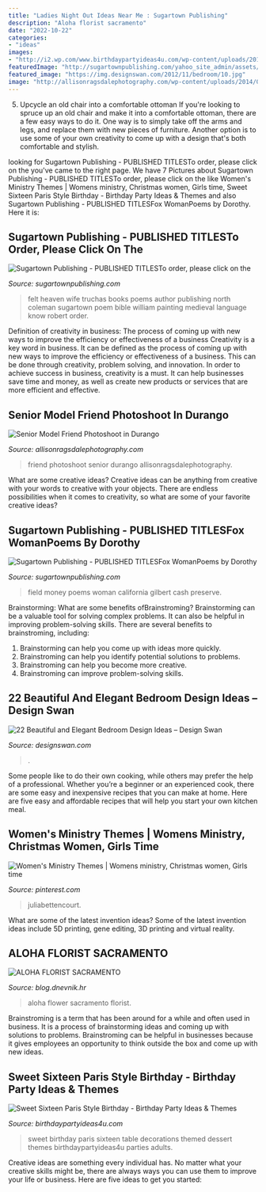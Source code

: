 ```yaml
---
title: "Ladies Night Out Ideas Near Me : Sugartown Publishing"
description: "Aloha florist sacramento"
date: "2022-10-22"
categories:
- "ideas"
images:
- "http://i2.wp.com/www.birthdaypartyideas4u.com/wp-content/uploads/2016/07/Sweet-Sixteen-Paris-Style-Birthday-Dessert-Table.jpg"
featuredImage: "http://sugartownpublishing.com/yahoo_site_admin/assets/images/Voices_from_the_Field_at_350_dpi.80123431_std.jpg"
featured_image: "https://img.designswan.com/2012/11/bedroom/10.jpg"
image: "http://allisonragsdalephotography.com/wp-content/uploads/2014/08/allisonragsdalephotography-9262-681x1024.jpg"
---
```



5. Upcycle an old chair into a comfortable ottoman
If you're looking to spruce up an old chair and make it into a comfortable ottoman, there are a few easy ways to do it. One way is to simply take off the arms and legs, and replace them with new pieces of furniture. Another option is to use some of your own creativity to come up with a design that's both comfortable and stylish.

	

		
looking for Sugartown Publishing - PUBLISHED TITLESTo order, please click on the you've came to the right page. We have 7 Pictures about Sugartown Publishing - PUBLISHED TITLESTo order, please click on the like Women&#039;s Ministry Themes | Womens ministry, Christmas women, Girls time, Sweet Sixteen Paris Style Birthday - Birthday Party Ideas &amp; Themes and also Sugartown Publishing - PUBLISHED TITLESFox WomanPoems by Dorothy. Here it is:
		
    
## Sugartown Publishing - PUBLISHED TITLESTo Order, Please Click On The

<img loading=lazy src="http://sugartownpublishing.com/yahoo_site_admin/assets/images/Truchas-cover-for-Jannie-sm.26103416_std.jpg" onerror="this.onerror=null;this.src='https://tse1.mm.bing.net/th?id=OIP.7fYV5R1AzjuJkmGAX3cpXAAAAA&amp;pid=15.1';" alt="Sugartown Publishing - PUBLISHED TITLESTo order, please click on the">

_Source: sugartownpublishing.com_

>felt heaven wife truchas books poems author publishing north coleman sugartown poem bible william painting medieval language know robert order. 

	

Definition of creativity in business: The process of coming up with new ways to improve the efficiency or effectiveness of a business
Creativity is a key word in business. It can be defined as the process of coming up with new ways to improve the efficiency or effectiveness of a business. This can be done through creativity, problem solving, and innovation. 
In order to achieve success in business, creativity is a must. It can help businesses save time and money, as well as create new products or services that are more efficient and effective.

    
## Senior Model Friend Photoshoot In Durango

<img loading=lazy src="http://allisonragsdalephotography.com/wp-content/uploads/2014/08/allisonragsdalephotography-9262-681x1024.jpg" onerror="this.onerror=null;this.src='https://tse3.mm.bing.net/th?id=OIP.hbQ0xhQ2-I5Tszk1rRyH6wHaLI&amp;pid=15.1';" alt="Senior Model Friend Photoshoot in Durango">

_Source: allisonragsdalephotography.com_

>friend photoshoot senior durango allisonragsdalephotography. 

	

What are some creative ideas?
Creative ideas can be anything from creative with your words to creative with your objects. There are endless possibilities when it comes to creativity, so what are some of your favorite creative ideas?

    
## Sugartown Publishing - PUBLISHED TITLESFox WomanPoems By Dorothy

<img loading=lazy src="http://sugartownpublishing.com/yahoo_site_admin/assets/images/Voices_from_the_Field_at_350_dpi.80123431_std.jpg" onerror="this.onerror=null;this.src='https://tse1.mm.bing.net/th?id=OIP.fjDD9v3ye_t8jggkGVyhbgHaLH&amp;pid=15.1';" alt="Sugartown Publishing - PUBLISHED TITLESFox WomanPoems by Dorothy">

_Source: sugartownpublishing.com_

>field money poems woman california gilbert cash preserve. 

	

Brainstorming: What are some benefits ofBrainstroming?
Brainstorming can be a valuable tool for solving complex problems. It can also be helpful in improving problem-solving skills. There are several benefits to brainstroming, including: 
1) Brainstorming can help you come up with ideas more quickly. 
2) Brainstroming can help you identify potential solutions to problems. 
3) Brainstroming can help you become more creative. 
4) Brainstroming can improve problem-solving skills.

    
## 22 Beautiful And Elegant Bedroom Design Ideas – Design Swan

<img loading=lazy src="https://img.designswan.com/2012/11/bedroom/10.jpg" onerror="this.onerror=null;this.src='https://tse1.mm.bing.net/th?id=OIP.RpssghFP0GBRsUSjP4r3TQHaE7&amp;pid=15.1';" alt="22 Beautiful and Elegant Bedroom Design Ideas – Design Swan">

_Source: designswan.com_

>. 

	

Some people like to do their own cooking, while others may prefer the help of a professional. Whether you’re a beginner or an experienced cook, there are some easy and inexpensive recipes that you can make at home. Here are five easy and affordable recipes that will help you start your own kitchen meal.

    
## Women&#039;s Ministry Themes | Womens Ministry, Christmas Women, Girls Time

<img loading=lazy src="https://i.pinimg.com/736x/d0/63/3c/d0633cea65a0896473ef8803344be759.jpg" onerror="this.onerror=null;this.src='https://tse4.mm.bing.net/th?id=OIP.LnP96Sy66lCRG6XQgnyN7wHaE8&amp;pid=15.1';" alt="Women&#039;s Ministry Themes | Womens ministry, Christmas women, Girls time">

_Source: pinterest.com_

>juliabettencourt. 

	

What are some of the latest invention ideas?
Some of the latest invention ideas include 5D printing, gene editing, 3D printing and virtual reality.

    
## ALOHA FLORIST SACRAMENTO

<img loading=lazy src="http://bit.ly/rpxBqs" onerror="this.onerror=null;this.src='https://tse1.mm.bing.net/th?id=OIP.l8eS8OxW2X1i-x4HYYWk5AHaFS&amp;pid=15.1';" alt="ALOHA FLORIST SACRAMENTO">

_Source: blog.dnevnik.hr_

>aloha flower sacramento florist. 

	

Brainstroming is a term that has been around for a while and often used in business. It is a process of brainstorming ideas and coming up with solutions to problems. Brainstroming can be helpful in businesses because it gives employees an opportunity to think outside the box and come up with new ideas.

    
## Sweet Sixteen Paris Style Birthday - Birthday Party Ideas &amp; Themes

<img loading=lazy src="http://i2.wp.com/www.birthdaypartyideas4u.com/wp-content/uploads/2016/07/Sweet-Sixteen-Paris-Style-Birthday-Dessert-Table.jpg" onerror="this.onerror=null;this.src='https://tse1.mm.bing.net/th?id=OIP.ww1e7noeEQddPYQMiG4IFAHaE8&amp;pid=15.1';" alt="Sweet Sixteen Paris Style Birthday - Birthday Party Ideas &amp; Themes">

_Source: birthdaypartyideas4u.com_

>sweet birthday paris sixteen table decorations themed dessert themes birthdaypartyideas4u parties adults. 

	

Creative ideas are something every individual has. No matter what your creative skills might be, there are always ways you can use them to improve your life or business. Here are five ideas to get you started: 

